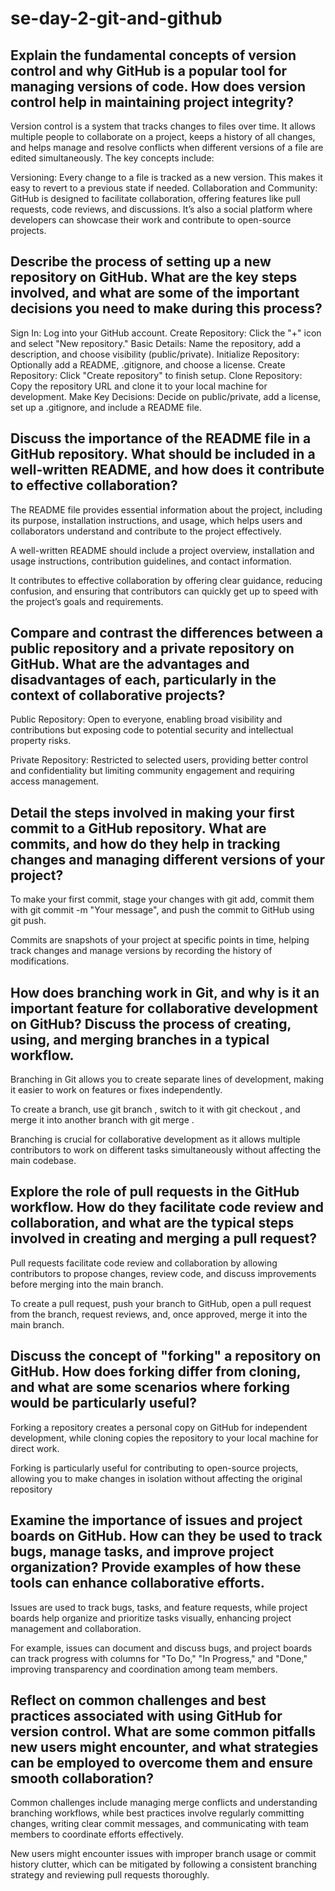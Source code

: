 # se-day-2-git-and-github
## Explain the fundamental concepts of version control and why GitHub is a popular tool for managing versions of code. How does version control help in maintaining project integrity?

Version control is a system that tracks changes to files over time. It allows multiple people to collaborate on a project, keeps a history of all changes, and helps manage and resolve conflicts when different versions of a file are edited simultaneously. The key concepts include:

Versioning: Every change to a file is tracked as a new version. This makes it easy to revert to a previous state if needed.
Collaboration and Community: GitHub is designed to facilitate collaboration, offering features like pull requests, code reviews, and discussions. It’s also a social platform where developers can showcase their work and contribute to open-source projects.


## Describe the process of setting up a new repository on GitHub. What are the key steps involved, and what are some of the important decisions you need to make during this process?

Sign In: Log into your GitHub account.
Create Repository: Click the "+" icon and select "New repository."
Basic Details: Name the repository, add a description, and choose visibility (public/private).
Initialize Repository: Optionally add a README, .gitignore, and choose a license.
Create Repository: Click "Create repository" to finish setup.
Clone Repository: Copy the repository URL and clone it to your local machine for development.
Make Key Decisions: Decide on public/private, add a license, set up a .gitignore, and include a README file.

## Discuss the importance of the README file in a GitHub repository. What should be included in a well-written README, and how does it contribute to effective collaboration?
The README file provides essential information about the project, including its purpose, installation instructions, and usage, which helps users and collaborators understand and contribute to the project effectively.

A well-written README should include a project overview, installation and usage instructions, contribution guidelines, and contact information.

It contributes to effective collaboration by offering clear guidance, reducing confusion, and ensuring that contributors can quickly get up to speed with the project’s goals and requirements.

## Compare and contrast the differences between a public repository and a private repository on GitHub. What are the advantages and disadvantages of each, particularly in the context of collaborative projects?
Public Repository: Open to everyone, enabling broad visibility and contributions but exposing code to potential security and intellectual property risks.

Private Repository: Restricted to selected users, providing better control and confidentiality but limiting community engagement and requiring access management.

## Detail the steps involved in making your first commit to a GitHub repository. What are commits, and how do they help in tracking changes and managing different versions of your project?
To make your first commit, stage your changes with git add, commit them with git commit -m "Your message", and push the commit to GitHub using git push.

Commits are snapshots of your project at specific points in time, helping track changes and manage versions by recording the history of modifications.

## How does branching work in Git, and why is it an important feature for collaborative development on GitHub? Discuss the process of creating, using, and merging branches in a typical workflow.
Branching in Git allows you to create separate lines of development, making it easier to work on features or fixes independently.

To create a branch, use git branch <branch-name>, switch to it with git checkout <branch-name>, and merge it into another branch with git merge <branch-name>.

Branching is crucial for collaborative development as it allows multiple contributors to work on different tasks simultaneously without affecting the main codebase.

## Explore the role of pull requests in the GitHub workflow. How do they facilitate code review and collaboration, and what are the typical steps involved in creating and merging a pull request?
Pull requests facilitate code review and collaboration by allowing contributors to propose changes, review code, and discuss improvements before merging into the main branch.

To create a pull request, push your branch to GitHub, open a pull request from the branch, request reviews, and, once approved, merge it into the main branch.

## Discuss the concept of "forking" a repository on GitHub. How does forking differ from cloning, and what are some scenarios where forking would be particularly useful?
Forking a repository creates a personal copy on GitHub for independent development, while cloning copies the repository to your local machine for direct work.

Forking is particularly useful for contributing to open-source projects, allowing you to make changes in isolation without affecting the original repository

## Examine the importance of issues and project boards on GitHub. How can they be used to track bugs, manage tasks, and improve project organization? Provide examples of how these tools can enhance collaborative efforts.
Issues are used to track bugs, tasks, and feature requests, while project boards help organize and prioritize tasks visually, enhancing project management and collaboration.

For example, issues can document and discuss bugs, and project boards can track progress with columns for "To Do," "In Progress," and "Done," improving transparency and coordination among team members.

## Reflect on common challenges and best practices associated with using GitHub for version control. What are some common pitfalls new users might encounter, and what strategies can be employed to overcome them and ensure smooth collaboration?
Common challenges include managing merge conflicts and understanding branching workflows, while best practices involve regularly committing changes, writing clear commit messages, and communicating with team members to coordinate efforts effectively.

New users might encounter issues with improper branch usage or commit history clutter, which can be mitigated by following a consistent branching strategy and reviewing pull requests thoroughly.

